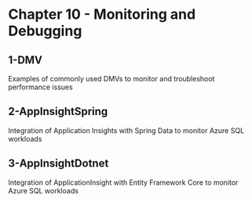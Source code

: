 # Chapter 10 - Monitoring and Debugging

## 1-DMV

Examples of commonly used DMVs to monitor and troubleshoot performance issues

## 2-AppInsightSpring

Integration of Application Insights with Spring Data to monitor Azure SQL workloads

## 3-AppInsightDotnet

Integration of ApplicationInsight with Entity Framework Core to monitor Azure SQL workloads